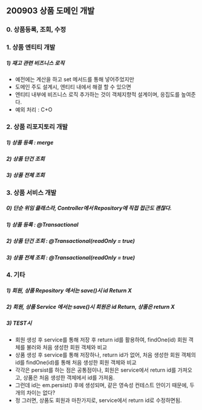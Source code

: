 ## 200903 상품 도메인 개발
### 0. 상품등록, 조회, 수정
### 1. 상품 엔티티 개발
##### 1) 재고 관련 비즈니스 로직
* 예전에는 계산을 하고 set 메서드를 통해 넣어주었지만 
* 도메인 주도 설계시, 엔티티 내에서 해결 할 수 있으면
* 엔티티 내부에 비즈니스 로직 추가하는 것이 객체지향적 설계이며, 응집도를 높여준다.
* 예외 처리 : C+O

### 2. 상품 리포지토리 개발
##### 1) 상품 등록 : merge
##### 2) 상품 단건 조회
##### 3) 상품 전체 조회

### 3. 상품 서비스 개발
##### 0) 단순 위임 클래스라, Controller에서 Repository에 직접 접근도 괜찮다.
##### 1) 상품 등록 : @Transactional
##### 2) 상품 단건 조회 : @Transactional(readOnly = true)
##### 3) 상품 전체 조회 : @Transactional(readOnly = true)

### 4. 기타
##### 1) 회원, 상품 Repository 에서는 save()시 id Return X
##### 2) 회원, 상품 Service    에서는 save()시 회원은 id Return, 상품은 return X
##### 3) TEST시
* 회원 생성 후 service를 통해 저장 후 return id를 활용하여, findOne(id) 회원 객체를 불러와 처음 생성한 회원 객체와 비교
* 상품 생성 후 service를 통해 저장하나, return id가 없어, 처음 생성한 회원 객체의 id를 findOne(id)를 통해 처음 생성한 회원 객체와 비교
* 각각은 persist를 하는 점은 공통점이나, 회원은 service에서 return id를 가져오고, 상품은 처음 생성한 객체에서 id를 가져옴.
* 그런데 id는 em.persist() 후에 생성되며, 같은 영속성 컨테스트 안이기 때문에, 두 개의 차이는 없다?
* 정 그러면, 상품도 회원과 마찬가지로, service에서 return id로 수정하면됨.